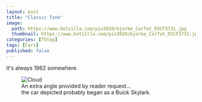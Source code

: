 ```yaml
---
layout: post
title: "Classic Tone"
image:
  path: https://www.botzilla.com/pix2020/bjorke_CarTat_DSCF3731.jpg
  thumbnail: https://www.botzilla.com/pix2020/bjorke_CarTat_DSCF3731.jpg
categories: [fStop]
tags: [Cars]
published: false
---
```


It's always 1962 somewhere.
<!--more-->

<figure class="align-center">
<img alt="Cloud" src="https://botzilla.com/pix2020/bjorke_CarTat_DSCF3734.jpg">
<figcaption>An extra angle provided by reader request...<br/>the car depicted probably began as a Buick Skylark.</figcaption>
</figure>

